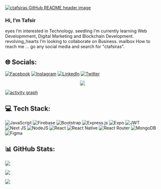 <a href="https://ctafsiras.vercel.app" target="_blank">
<img src="https://cdn.hashnode.com/res/hashnode/image/upload/v1611753823050/dkIXQmaxF.png?auto=compress,format&format=webp" alt="ctafsiras GitHub README header image">
</a>

### Hi, I’m Tafsir

eyes I’m interested in Technology.
seedling I’m currently learning Web Developmment, Digital Marketing and Blockchain Development.
revolving_hearts I’m looking to collaborate on Business.
mailbox How to reach me ... go any social media and search for "ctafsiras".

## 🌐 Socials:

[![Facebook](https://img.shields.io/badge/Facebook-%231877F2.svg?logo=Facebook&logoColor=white)](https://facebook.com/ctafsiras) [![Instagram](https://img.shields.io/badge/Instagram-%23E4405F.svg?logo=Instagram&logoColor=white)](https://instagram.com/ctafsiras) [![LinkedIn](https://img.shields.io/badge/LinkedIn-%230077B5.svg?logo=linkedin&logoColor=white)](https://linkedin.com/in/ctafsiras) [![Twitter](https://img.shields.io/badge/Twitter-%231DA1F2.svg?logo=Twitter&logoColor=white)](https://twitter.com/ctafsiras)

<p align="center">
  <img alig src="https://github-profile-trophy.vercel.app/?username=ctafsiras&theme=onedark&column=-1" />
</p>

[![activity graph](https://github-readme-activity-graph.vercel.app/graph?username=ctafsiras&theme=github-dark-dimmed&custom_title=Guilyx%20Activity%20Graph&hide_border=true)](https://github.com/ashutosh00710/github-readme-activity-graph)

## 💻 Tech Stack:

![JavaScript](https://img.shields.io/badge/javascript-%23323330.svg?style=for-the-badge&logo=javascript&logoColor=%23F7DF1E) ![Firebase](https://img.shields.io/badge/firebase-%23039BE5.svg?style=for-the-badge&logo=firebase) ![Bootstrap](https://img.shields.io/badge/bootstrap-%23563D7C.svg?style=for-the-badge&logo=bootstrap&logoColor=white) ![Express.js](https://img.shields.io/badge/express.js-%23404d59.svg?style=for-the-badge&logo=express&logoColor=%2361DAFB) ![Expo](https://img.shields.io/badge/expo-1C1E24?style=for-the-badge&logo=expo&logoColor=#D04A37) ![JWT](https://img.shields.io/badge/JWT-black?style=for-the-badge&logo=JSON%20web%20tokens) ![Next JS](https://img.shields.io/badge/Next-black?style=for-the-badge&logo=next.js&logoColor=white) ![NodeJS](https://img.shields.io/badge/node.js-6DA55F?style=for-the-badge&logo=node.js&logoColor=white) ![React](https://img.shields.io/badge/react-%2320232a.svg?style=for-the-badge&logo=react&logoColor=%2361DAFB) ![React Native](https://img.shields.io/badge/react_native-%2320232a.svg?style=for-the-badge&logo=react&logoColor=%2361DAFB) ![React Router](https://img.shields.io/badge/React_Router-CA4245?style=for-the-badge&logo=react-router&logoColor=white) ![MongoDB](https://img.shields.io/badge/MongoDB-%234ea94b.svg?style=for-the-badge&logo=mongodb&logoColor=white) ![Figma](https://img.shields.io/badge/figma-%23F24E1E.svg?style=for-the-badge&logo=figma&logoColor=white)

## 📊 GitHub Stats:

![](https://github-readme-stats.vercel.app/api?username=ctafsiras&theme=dark&hide_border=false&include_all_commits=false&count_private=false)

![](https://github-readme-streak-stats.herokuapp.com/?user=ctafsiras&theme=dark&hide_border=false)

![](https://github-readme-stats.vercel.app/api/top-langs/?username=ctafsiras&theme=dark&hide_border=false&include_all_commits=false&count_private=false&layout=compact)
